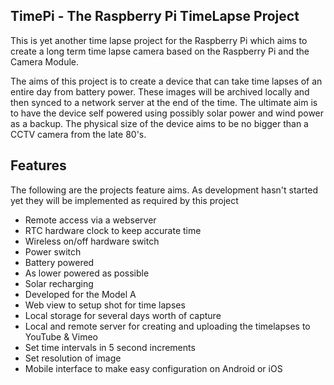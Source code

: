 ## TimePi - The Raspberry Pi TimeLapse Project 

This is yet another time lapse project for the Raspberry Pi which aims to create a long term time lapse camera based on the Raspberry Pi and the Camera Module. 

The aims of this project is to create a device that can take time lapses of an entire day from battery power. These images will be archived locally and then synced to a network server at the end of the time. The ultimate aim is to have the device self powered using possibly solar power and wind power as a backup. The physical size of the device aims to be no bigger than a CCTV camera from the late 80's. 



## Features 

The following are the projects feature aims. As development hasn't started yet they will be implemented as required by this project

* Remote access via a webserver 
* RTC hardware clock to keep accurate time
* Wireless on/off hardware switch 
* Power switch 
* Battery powered 
* As lower powered as possible 
* Solar recharging 
* Developed for the Model A 
* Web view to setup shot for time lapses
* Local storage for several days worth of capture
* Local and remote server for creating and uploading the timelapses to YouTube & Vimeo
* Set time intervals in 5 second increments 
* Set resolution of image  
* Mobile interface to make easy configuration on Android or iOS

